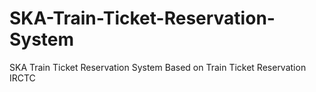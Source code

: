 # SKA-Train-Ticket-Reservation-System
SKA Train Ticket Reservation System Based on Train Ticket Reservation IRCTC
